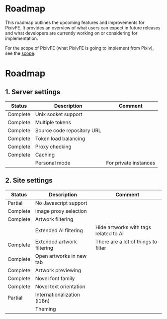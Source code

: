 # Roadmap

This roadmap outlines the upcoming features and improvements for
PixivFE. It provides an overview of what users can expect in future
releases and what developers are currently working on or considering for
implementation.

For the scope of PixivFE (what PixivFE is going to implement from
Pixiv), see the [scope](scope.md).

# Roadmap

## 1. Server settings

| Status   | Description                | Comment               |
|----------|----------------------------|-----------------------|
| Complete | Unix socket support        |                       |
| Complete | Multiple tokens            |                       |
| Complete | Source code repository URL |                       |
| Complete | Token load balancing       |                       |
| Complete | Proxy checking             |                       |
| Complete | Caching                    |                       |
|          | Personal mode              | For private instances |

## 2. Site settings

| Status   | Description                 | Comment                               |
|----------|-----------------------------|---------------------------------------|
| Partial  | No Javascript support       |                                       |
| Complete | Image proxy selection       |                                       |
| Complete | Artwork filtering           |                                       |
|          | Extended AI filtering       | Hide artworks with tags related to AI |
| Complete | Extended artwork filtering  | There are a lot of things to filter   |
| Complete | Open artworks in new tab    |                                       |
| Complete | Artwork previewing          |                                       |
| Complete | Novel font family           |                                       |
| Complete | Novel text orientation      |                                       |
| Partial  | Internationalization (i18n) |                                       |
|          | Theming                     |                                       |
